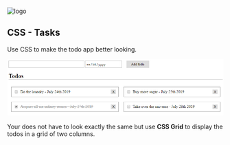 <img src="https://webassets.telerikacademy.com/images/default-source/logos/telerik-academy.svg)" alt="logo" width="300px" style="margin-top: 20px;"/>

## CSS - Tasks

Use CSS to make the todo app better looking.

!['todo-app'](./imgs/interact-animation.gif)

Your does not have to look exactly the same but use **CSS Grid** to display the todos in a grid of two columns.
